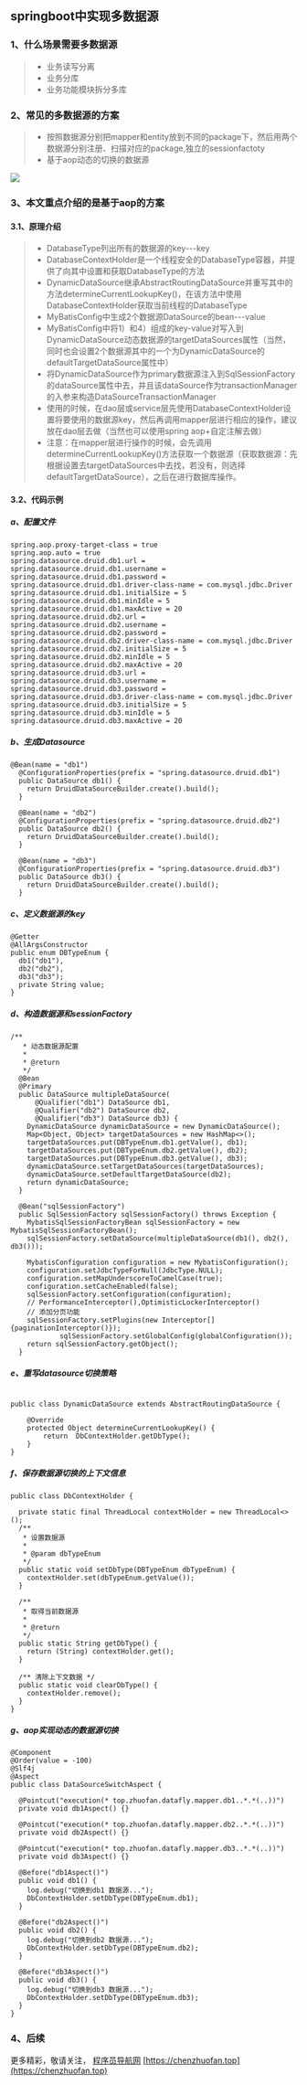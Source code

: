 ## springboot中实现多数据源

### 1、什么场景需要多数据源

> + 业务读写分离
> + 业务分库
> + 业务功能模块拆分多库



###  2、常见的多数据源的方案

> + 按照数据源分别把mapper和entity放到不同的package下，然后用两个数据源分别注册、扫描对应的package,独立的sessionfactoty
> + 基于aop动态的切换的数据源

![](D:\data\dataImages\多数据源.jpg)

### 3、本文重点介绍的是基于aop的方案

#### 3.1、原理介绍

> + DatabaseType列出所有的数据源的key---key
> + DatabaseContextHolder是一个线程安全的DatabaseType容器，并提供了向其中设置和获取DatabaseType的方法
> + DynamicDataSource继承AbstractRoutingDataSource并重写其中的方法determineCurrentLookupKey()，在该方法中使用DatabaseContextHolder获取当前线程的DatabaseType
> + MyBatisConfig中生成2个数据源DataSource的bean---value
> + MyBatisConfig中将1）和4）组成的key-value对写入到DynamicDataSource动态数据源的targetDataSources属性（当然，同时也会设置2个数据源其中的一个为DynamicDataSource的defaultTargetDataSource属性中）
> + 将DynamicDataSource作为primary数据源注入到SqlSessionFactory的dataSource属性中去，并且该dataSource作为transactionManager的入参来构造DataSourceTransactionManager
> + 使用的时候，在dao层或service层先使用DatabaseContextHolder设置将要使用的数据源key，然后再调用mapper层进行相应的操作，建议放在dao层去做（当然也可以使用spring aop+自定注解去做）
> + 注意：在mapper层进行操作的时候，会先调用determineCurrentLookupKey()方法获取一个数据源（获取数据源：先根据设置去targetDataSources中去找，若没有，则选择defaultTargetDataSource），之后在进行数据库操作。



#### 3.2、代码示例

##### a、配置文件

```
spring.aop.proxy-target-class = true
spring.aop.auto = true
spring.datasource.druid.db1.url = 
spring.datasource.druid.db1.username = 
spring.datasource.druid.db1.password = 
spring.datasource.druid.db1.driver-class-name = com.mysql.jdbc.Driver
spring.datasource.druid.db1.initialSize = 5
spring.datasource.druid.db1.minIdle = 5
spring.datasource.druid.db1.maxActive = 20
spring.datasource.druid.db2.url = 
spring.datasource.druid.db2.username = 
spring.datasource.druid.db2.password = 
spring.datasource.druid.db2.driver-class-name = com.mysql.jdbc.Driver
spring.datasource.druid.db2.initialSize = 5
spring.datasource.druid.db2.minIdle = 5
spring.datasource.druid.db2.maxActive = 20
spring.datasource.druid.db3.url = 
spring.datasource.druid.db3.username = 
spring.datasource.druid.db3.password = 
spring.datasource.druid.db3.driver-class-name = com.mysql.jdbc.Driver
spring.datasource.druid.db3.initialSize = 5
spring.datasource.druid.db3.minIdle = 5
spring.datasource.druid.db3.maxActive = 20
```



##### b、生成Datasource

```
@Bean(name = "db1")
  @ConfigurationProperties(prefix = "spring.datasource.druid.db1")
  public DataSource db1() {
    return DruidDataSourceBuilder.create().build();
  }

  @Bean(name = "db2")
  @ConfigurationProperties(prefix = "spring.datasource.druid.db2")
  public DataSource db2() {
    return DruidDataSourceBuilder.create().build();
  }

  @Bean(name = "db3")
  @ConfigurationProperties(prefix = "spring.datasource.druid.db3")
  public DataSource db3() {
    return DruidDataSourceBuilder.create().build();
  }
```

##### c、定义数据源的key

```
@Getter
@AllArgsConstructor
public enum DBTypeEnum {
  db1("db1"),
  db2("db2"),
  db3("db3");
  private String value;
}
```





##### d、构造数据源和sessionFactory

```
/**
   * 动态数据源配置
   *
   * @return
   */
  @Bean
  @Primary
  public DataSource multipleDataSource(
      @Qualifier("db1") DataSource db1,
      @Qualifier("db2") DataSource db2,
      @Qualifier("db3") DataSource db3) {
    DynamicDataSource dynamicDataSource = new DynamicDataSource();
    Map<Object, Object> targetDataSources = new HashMap<>();
    targetDataSources.put(DBTypeEnum.db1.getValue(), db1);
    targetDataSources.put(DBTypeEnum.db2.getValue(), db2);
    targetDataSources.put(DBTypeEnum.db3.getValue(), db3);
    dynamicDataSource.setTargetDataSources(targetDataSources);
    dynamicDataSource.setDefaultTargetDataSource(db2);
    return dynamicDataSource;
  }

  @Bean("sqlSessionFactory")
  public SqlSessionFactory sqlSessionFactory() throws Exception {
    MybatisSqlSessionFactoryBean sqlSessionFactory = new MybatisSqlSessionFactoryBean();
    sqlSessionFactory.setDataSource(multipleDataSource(db1(), db2(), db3()));

    MybatisConfiguration configuration = new MybatisConfiguration();
    configuration.setJdbcTypeForNull(JdbcType.NULL);
    configuration.setMapUnderscoreToCamelCase(true);
    configuration.setCacheEnabled(false);
    sqlSessionFactory.setConfiguration(configuration);
    // PerformanceInterceptor(),OptimisticLockerInterceptor()
    // 添加分页功能
    sqlSessionFactory.setPlugins(new Interceptor[] {paginationInterceptor()});
            sqlSessionFactory.setGlobalConfig(globalConfiguration());
    return sqlSessionFactory.getObject();
  }
```



##### e、重写datasource切换策略

```

public class DynamicDataSource extends AbstractRoutingDataSource {

    @Override
    protected Object determineCurrentLookupKey() {
        return  DbContextHolder.getDbType();
    }
}
```



##### f、保存数据源切换的上下文信息

```
public class DbContextHolder {

  private static final ThreadLocal contextHolder = new ThreadLocal<>();
  /**
   * 设置数据源
   *
   * @param dbTypeEnum
   */
  public static void setDbType(DBTypeEnum dbTypeEnum) {
    contextHolder.set(dbTypeEnum.getValue());
  }

  /**
   * 取得当前数据源
   *
   * @return
   */
  public static String getDbType() {
    return (String) contextHolder.get();
  }

  /** 清除上下文数据 */
  public static void clearDbType() {
    contextHolder.remove();
  }
}
```



##### g、aop实现动态的数据源切换

```
@Component
@Order(value = -100)
@Slf4j
@Aspect
public class DataSourceSwitchAspect {

  @Pointcut("execution(* top.zhuofan.datafly.mapper.db1..*.*(..))")
  private void db1Aspect() {}

  @Pointcut("execution(* top.zhuofan.datafly.mapper.db2..*.*(..))")
  private void db2Aspect() {}

  @Pointcut("execution(* top.zhuofan.datafly.mapper.db3..*.*(..))")
  private void db3Aspect() {}

  @Before("db1Aspect()")
  public void db1() {
    log.debug("切换到db1 数据源...");
    DbContextHolder.setDbType(DBTypeEnum.db1);
  }

  @Before("db2Aspect()")
  public void db2() {
    log.debug("切换到db2 数据源...");
    DbContextHolder.setDbType(DBTypeEnum.db2);
  }

  @Before("db3Aspect()")
  public void db3() {
    log.debug("切换到db3 数据源...");
    DbContextHolder.setDbType(DBTypeEnum.db3);
  }
}
```



### 4、后续

更多精彩，敬请关注， [ 程序员导航网](https://chenzhuofan.top)  [https://chenzhuofan.top](https://chenzhuofan.top)